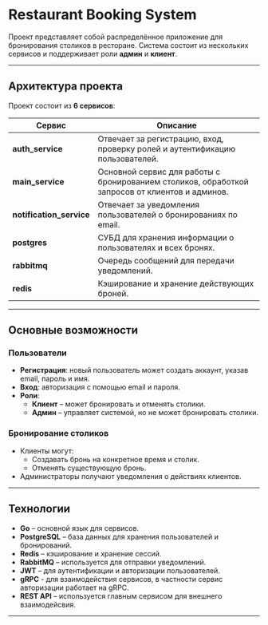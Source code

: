 # Restaurant Booking System

Проект представляет собой распределённое приложение для бронирования столиков в ресторане. Система состоит из нескольких сервисов и поддерживает роли **админ** и **клиент**.

---

## Архитектура проекта

Проект состоит из **6 сервисов**:

| Сервис | Описание |
|--------|----------|
| **auth_service** | Отвечает за регистрацию, вход, проверку ролей и аутентификацию пользователей. |
| **main_service** | Основной сервис для работы с бронированием столиков, обработкой запросов от клиентов и админов. |
| **notification_service** | Отвечает за уведомления пользователей о бронированиях по email. |
| **postgres** | СУБД для хранения информации о пользователях и всех бронях. |
| **rabbitmq** | Очередь сообщений для передачи уведомлений. |
| **redis** | Кэширование и хранение действующих броней. |

---

## Основные возможности

### Пользователи
- **Регистрация**: новый пользователь может создать аккаунт, указав email, пароль и имя.
- **Вход**: авторизация с помощью email и пароля.
- **Роли**:
  - **Клиент** – может бронировать и отменять столики.
  - **Админ** – управляет системой, но не может бронировать столики.

### Бронирование столиков
- Клиенты могут:
  - Создавать бронь на конкретное время и столик.
  - Отменять существующую бронь.
- Администраторы получают уведомления о действиях клиентов.

---

## Технологии
- **Go** – основной язык для сервисов.
- **PostgreSQL** – база данных для хранения пользователей и бронирований.
- **Redis** – кэширование и хранение сессий.
- **RabbitMQ** – используется для отправки уведомлений.
- **JWT** – для аутентификации и авторизации пользователей.
- **gRPC** - для взаимодействия сервисов, в частности сервис авторизации работает на gRPC.
- **REST API** – используется главным сервисом для внешнего взаимодейсвия.
---